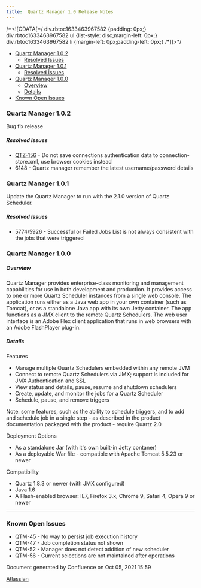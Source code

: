 ```yaml
---
title:  Quartz Manager 1.0 Release Notes  
---
```


/\*<!\[CDATA\[\*/ div.rbtoc1633463967582 {padding: 0px;} div.rbtoc1633463967582 ul {list-style: disc;margin-left: 0px;} div.rbtoc1633463967582 li {margin-left: 0px;padding-left: 0px;} /\*\]\]>\*/

*   [Quartz Manager 1.0.2](#QuartzManager1.0ReleaseNotes-QuartzManager1.0.2)
    *   [Resolved Issues](#QuartzManager1.0ReleaseNotes-ResolvedIssues)
*   [Quartz Manager 1.0.1](#QuartzManager1.0ReleaseNotes-QuartzManager1.0.1)
    *   [Resolved Issues](#QuartzManager1.0ReleaseNotes-ResolvedIssues.1)
*   [Quartz Manager 1.0.0](#QuartzManager1.0ReleaseNotes-QuartzManager1.0.0)
    *   [Overview](#QuartzManager1.0ReleaseNotes-Overview)
    *   [Details](#QuartzManager1.0ReleaseNotes-Details)
*   [Known Open Issues](#QuartzManager1.0ReleaseNotes-KnownOpenIssues)

### Quartz Manager 1.0.2

Bug fix release

##### Resolved Issues

*   [QTZ-156](https://jira.terracotta.org/jira/browse/QTZ-156) - Do not save connections authentication data to connection-store.xml, use browser cookies instead
*   6148 - Quartz manager remember the latest username/password details

### Quartz Manager 1.0.1

Update the Quartz Manager to run with the 2.1.0 version of Quartz Scheduler.

##### Resolved Issues

*   5774/5926 - Successful or Failed Jobs List is not always consistent with the jobs that were triggered

### Quartz Manager 1.0.0

##### Overview

Quartz Manager provides enterprise-class monitoring and management capabilities for use in both development and production. It provides access to one or more Quartz Scheduler instances from a single web console. The application runs either as a Java web app in your own container (such as Tomcat), or as a standalone Java app with its own Jetty container. The app functions as a JMX client to the remote Quartz Schedulers. The web user interface is an Adobe Flex client application that runs in web browsers with an Adobe FlashPlayer plug-in.

##### Details

Features

*   Manage multiple Quartz Schedulers embedded within any remote JVM
*   Connect to remote Quartz Schedulers via JMX; support is included for JMX Authentication and SSL
*   View status and details, pause, resume and shutdown schedulers
*   Create, update, and monitor the jobs for a Quartz Scheduler
*   Schedule, pause, and remove triggers

Note: some features, such as the ability to schedule triggers, and to add and schedule job in a single step - as described in the product documentation packaged with the product - require Quartz 2.0

Deployment Options

*   As a standalone Jar (with it's own built-in Jetty contaner)
*   As a deployable War file - compatible with Apache Tomcat 5.5.23 or newer

Compatibility

*   Quartz 1.8.3 or newer (with JMX configured)
*   Java 1.6
*   A Flash-enabled browser: IE7, Firefox 3.x, Chrome 9, Safari 4, Opera 9 or newer

* * *

### Known Open Issues

*   QTM-45 - No way to persist job execution history
*   QTM-47 - Job completion status not shown
*   QTM-52 - Manager does not detect addition of new scheduler
*   QTM-56 - Current selections are not maintained after operations

Document generated by Confluence on Oct 05, 2021 15:59

[Atlassian](http://www.atlassian.com/)
